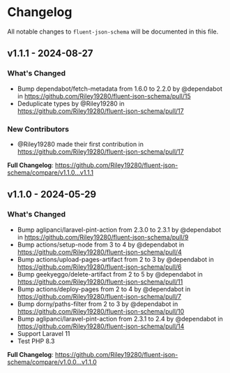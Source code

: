 # Changelog

All notable changes to `fluent-json-schema` will be documented in this file.

## v1.1.1 - 2024-08-27

### What's Changed

* Bump dependabot/fetch-metadata from 1.6.0 to 2.2.0 by @dependabot in https://github.com/Riley19280/fluent-json-schema/pull/15
* Deduplicate types by @Riley19280 in https://github.com/Riley19280/fluent-json-schema/pull/17

### New Contributors

* @Riley19280 made their first contribution in https://github.com/Riley19280/fluent-json-schema/pull/17

**Full Changelog**: https://github.com/Riley19280/fluent-json-schema/compare/v1.1.0...v1.1.1

## v1.1.0 - 2024-05-29

### What's Changed

* Bump aglipanci/laravel-pint-action from 2.3.0 to 2.3.1 by @dependabot in https://github.com/Riley19280/fluent-json-schema/pull/9
* Bump actions/setup-node from 3 to 4 by @dependabot in https://github.com/Riley19280/fluent-json-schema/pull/4
* Bump actions/upload-pages-artifact from 2 to 3 by @dependabot in https://github.com/Riley19280/fluent-json-schema/pull/6
* Bump geekyeggo/delete-artifact from 2 to 5 by @dependabot in https://github.com/Riley19280/fluent-json-schema/pull/11
* Bump actions/deploy-pages from 2 to 4 by @dependabot in https://github.com/Riley19280/fluent-json-schema/pull/7
* Bump dorny/paths-filter from 2 to 3 by @dependabot in https://github.com/Riley19280/fluent-json-schema/pull/10
* Bump aglipanci/laravel-pint-action from 2.3.1 to 2.4 by @dependabot in https://github.com/Riley19280/fluent-json-schema/pull/14
* Support Laravel 11
* Test PHP 8.3

**Full Changelog**: https://github.com/Riley19280/fluent-json-schema/compare/v1.0.0...v1.1.0

